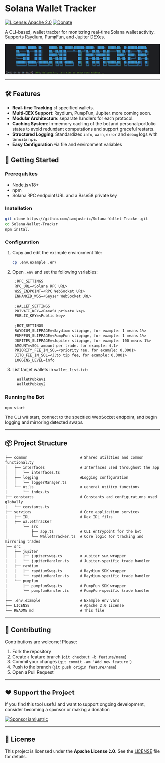 # Solana Wallet Tracker

[![License: Apache 2.0](https://img.shields.io/badge/License-Apache%202.0-blue.svg)](LICENSE)  [![Donate](https://img.shields.io/badge/Donate-☕-orange)](https://github.com/sponsors/iamjustric)

A CLI-based, wallet tracker for monitoring real-time Solana wallet activity. Supports Raydium, PumpFun, and Jupiter DEXes.

![Preview](assets/bot_preview.png)

---

## 🛠️ Features

- **Real-time Tracking** of specified wallets.
- **Multi-DEX Support**: Raydium, PumpFun, Jupiter, more coming soon.
- **Modular Architecture**: separate handlers for each protocol.
- **Caching System**: In-memory caching of the bot and personal portfolio states to avoid redundant computations and support graceful restarts.
- **Structured Logging**: Standardized `info`, `warn`, `error` and `debug` logs with timestamps.
- **Easy Configuration** via file and environment variables

## 🚀 Getting Started

### Prerequisites

- Node.js v18+
- npm
- Solana RPC endpoint URL and a Base58 private key

### Installation

```bash
git clone https://github.com/iamjustric/Solana-Wallet-Tracker.git
cd Solana-Wallet-Tracker
npm install 
```

### Configuration

1. Copy and edit the example environment file:

   ```bash
   cp .env.example .env
   ```

2. Open `.env` and set the following variables:

   ```dotenv
    ;RPC_SETTINGS
    RPC_URL=<Solana RPC URL>
    WSS_ENDPOINT=<RPC WebSocket URL>
    ENHANCED_WSS=<Geyser WebSocket URL>

    ;WALLET_SETTINGS
    PRIVATE_KEY=<Base58 private key>
    PUBLIC_KEY=<Public key>

    ;BOT_SETTINGS
    RAYDIUM_SLIPPAGE=<Raydium slippage, for example: 1 means 1%>
    PUMPFUN_SLIPPAGE=<PumpFun slippage, for example: 1 means 1%>
    JUPITER_SLIPPAGE=<Jupiter slippage, for example: 100 means 1%>
    AMOUNT=<SOL amount per trade, for example: 0.1>
    PRIORITY_FEE_IN_SOL=<priority fee, for example: 0.0001>
    JITO_FEE_IN_SOL=<Jito tip fee, for example: 0.0001>
    LOGGING_LEVEL=info
   ```

3. List target wallets in `wallet_list.txt`:

   ```bash
     WalletPubkey1
     WalletPubkey2
   ```

### Running the Bot

```bash
npm start
```
The CLI will start, connect to the specified WebSocket endpoint, and begin logging and mirroring detected swaps.

---

## 📦 Project Structure

```
├── common                        # Shared utilities and common functionality
│   ├── interfaces                # Interfaces used throughout the app
│   │   └── interfaces.ts
│   ├── logging                   #Logging configuration
│   │   └── loggerManager.ts
│   └── utils                     # General utility functions
│       └── index.ts
├── constants                     # Constants and configurations used globally
│   └── constants.ts
├── services                      # Core application services
│   ├── IDL                       # Dex IDL files
│   ├── walletTracker
│       └── src
│           ├── app.ts            # CLI entrypoint for the bot
│           └── WalletTracker.ts  # Core logic for tracking and mirroring trades
│── src
│   ├── jupiter
│   │   ├── jupiterSwap.ts        # Jupiter SDK wrapper
│   │   └── jupiterHandler.ts     # Jupiter-specific trade handler
│   ├── raydium
│   │   ├── raydiumSwap.ts        # Raydium SDK wrapper
│   │   └── raydiumHandler.ts     # Raydium-specific trade handler
│   └── pumpfun
│       ├── pumpfunSwap.ts        # PumpFun SDK wrapper
│       └── pumpfunHandler.ts     # PumpFun-specific trade handler
│  
├── .env.example                  # Example env vars
├── LICENSE                       # Apache 2.0 License
└── README.md                     # This file
```

---

## 🤝 Contributing

Contributions are welcome! Please:

1. Fork the repository
2. Create a feature branch (`git checkout -b feature/name`)
3. Commit your changes (`git commit -am 'Add new feature'`)
4. Push to the branch (`git push origin feature/name`)
5. Open a Pull Request

---

## ❤️ Support the Project

If you find this tool useful and want to support ongoing development, consider becoming a sponsor or making a donation:

[![Sponsor iamjustric](https://img.shields.io/badge/Sponsor-iamjustric-%23ea4aaa.svg)](https://github.com/sponsors/iamjustric)

---

## 📜 License

This project is licensed under the **Apache License 2.0**. See the [LICENSE](LICENSE) file for details.

